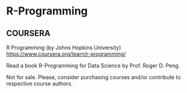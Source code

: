# R-Programming

## COURSERA
R Programming (by Johns Hopkins University) https://www.coursera.org/learn/r-programming/

Read a book R-Programming for Data Science by Prof. Roger D. Peng.

Not for sale. Please, consider purchasing courses and/or contribute to respective course authors.
